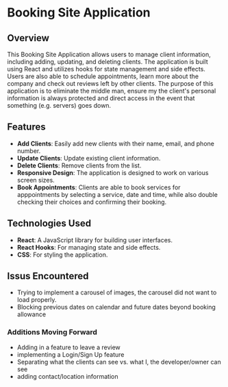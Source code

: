 # Booking Site Application

## Overview

This Booking Site Application allows users to manage client information, including adding, updating, and deleting clients. The application is built using React and utilizes hooks for state management and side effects. Users are also able to schedule appointments, learn more about the company and check out reviews left by other clients. The purpose of this application is to eliminate the middle man, ensure my the client's personal information is always protected and direct access in the event that something (e.g. servers) goes down.

## Features

- **Add Clients**: Easily add new clients with their name, email, and phone number.
- **Update Clients**: Update existing client information.
- **Delete Clients**: Remove clients from the list.
- **Responsive Design**: The application is designed to work on various screen sizes.
- **Book Appointments**: Clients are able to book services for apppointments by selecting a service, date and time, while also double checking their choices and confirming their booking.

## Technologies Used

- **React**: A JavaScript library for building user interfaces.
- **React Hooks**: For managing state and side effects.
- **CSS**: For styling the application.

## Issus Encountered

- Trying to implement a carousel of images, the carousel did not want to load properly.
- Blocking previous dates on calendar and future dates beyond booking allowance

### Additions Moving Forward
- Adding in a feature to leave a review
- implementing a Login/Sign Up feature
- Separating what the clients can see vs. what I, the developer/owner can see
- adding contact/location information
